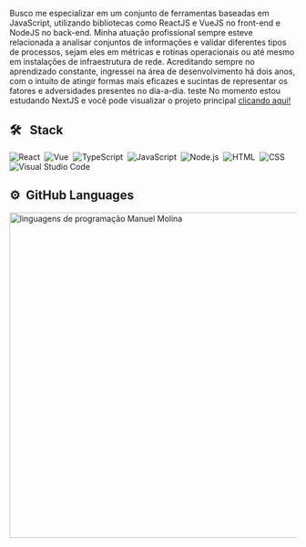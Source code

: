 Busco me especializar em um conjunto de ferramentas baseadas em JavaScript, utilizando bibliotecas como ReactJS e VueJS no front-end e NodeJS no back-end. Minha atuação profissional sempre esteve relacionada a analisar conjuntos de informações e validar diferentes tipos de processos, sejam eles em métricas e rotinas operacionais ou até mesmo em instalações de infraestrutura de rede. Acreditando sempre no aprendizado constante, ingressei na área de desenvolvimento há dois anos, com o intuito de atingir formas mais eficazes e sucintas de representar os fatores e adversidades presentes no dia-a-dia.
teste
No momento estou estudando NextJS e você pode visualizar o projeto principal [clicando aqui!](https://south-america-prism.vercel.app/) 

## 🛠 &nbsp; Stack
![React](https://img.shields.io/badge/-React-05122A?style=flat&logo=vue)&nbsp;
![Vue](https://img.shields.io/badge/-Vue-05122A?style=flat&logo=react)&nbsp;
![TypeScript](https://img.shields.io/badge/-Typescript-05122A?style=flat&logo=typescript)&nbsp;
![JavaScript](https://img.shields.io/badge/-JavaScript-05122A?style=flat&logo=javascript)&nbsp;
![Node.js](https://img.shields.io/badge/-Node.js-05122A?style=flat&logo=node.js)&nbsp;
![HTML](https://img.shields.io/badge/-HTML-05122A?style=flat&logo=HTML5)&nbsp;
![CSS](https://img.shields.io/badge/-CSS-05122A?style=flat&logo=CSS3&logoColor=1572B6)&nbsp;
![Visual Studio Code](https://img.shields.io/badge/-Visual%20Studio%20Code-05122A?style=flat&logo=visual-studio-code&logoColor=007ACC)&nbsp;


## ⚙️ &nbsp;GitHub Languages

<p align="left">
<img width="570em" src="https://github-readme-stats.vercel.app/api/top-langs/?username=ManuelMolina02&layout=compact&theme=vision-friendly-dark" alt="linguagens de programação Manuel Molina"/>
</p>
